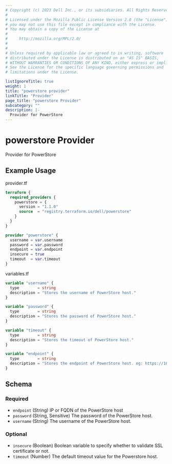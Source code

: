 ```yaml
---
# Copyright (c) 2023 Dell Inc., or its subsidiaries. All Rights Reserved.
# 
# Licensed under the Mozilla Public License Version 2.0 (the "License");
# you may not use this file except in compliance with the License.
# You may obtain a copy of the License at
# 
#     http://mozilla.org/MPL/2.0/
# 
# 
# Unless required by applicable law or agreed to in writing, software
# distributed under the License is distributed on an "AS IS" BASIS,
# WITHOUT WARRANTIES OR CONDITIONS OF ANY KIND, either express or implied.
# See the License for the specific language governing permissions and
# limitations under the License.

listIgnoreTitle: true
weight: 1
title: "powerstore provider"
linkTitle: "Provider"
page_title: "powerstore Provider"
subcategory: ""
description: |-
  Provider for PowerStore
---
```


# powerstore Provider

Provider for PowerStore

## Example Usage

provider.tf
```terraform
terraform {
  required_providers {
    powerstore = {
      version = "1.1.0"
      source  = "registry.terraform.io/dell/powerstore"
    }
  }
}

provider "powerstore" {
  username = var.username
  password = var.password
  endpoint = var.endpoint
  insecure = true
  timeout  = var.timeout
}
```

variables.tf
```terraform
variable "username" {
  type        = string
  description = "Stores the username of PowerStore host."
}

variable "password" {
  type        = string
  description = "Stores the password of PowerStore host."
}

variable "timeout" {
  type        = string
  description = "Stores the timeout of PowerStore host."
}

variable "endpoint" {
  type        = string
  description = "Stores the endpoint of PowerStore host. eg: https://10.1.1.1/api/rest"
}
```

<!-- schema generated by tfplugindocs -->
## Schema

### Required

- `endpoint` (String) IP or FQDN of the PowerStore host
- `password` (String, Sensitive) The password of the PowerStore host.
- `username` (String) The username of the PowerStore host.

### Optional

- `insecure` (Boolean) Boolean variable to specify whether to validate SSL certificate or not.
- `timeout` (Number) The default timeout value for the Powerstore host.